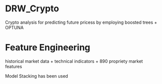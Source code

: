 # DRW_Crypto
Crypto analysis for predicting future pricess by employing boosted trees + OPTUNA 

# Feature Engineering
historical market data + technical indicators + 890 propriety market features

Model Stacking has been used








